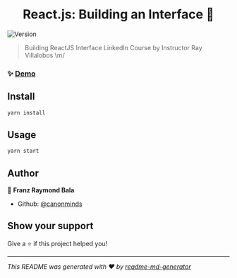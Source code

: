 <h1 align="center">React.js: Building an Interface 👋</h1>
<p>
  <img alt="Version" src="https://img.shields.io/badge/version-0.1.0-blue.svg?cacheSeconds=2592000" />
</p>

> Building ReactJS Interface LinkedIn Course by Instructor Ray Villalobos \m/

### ✨ [Demo](https://building-react-interface.vercel.app/)

## Install

```sh
yarn install
```

## Usage

```sh
yarn start
```

## Author

👤 **Franz Raymond Bala**

* Github: [@canonminds](https://github.com/canonminds)

## Show your support

Give a ⭐️ if this project helped you!

***
_This README was generated with ❤️ by [readme-md-generator](https://github.com/kefranabg/readme-md-generator)_